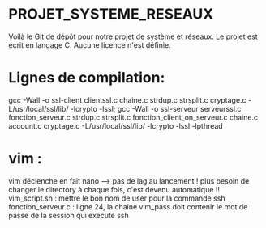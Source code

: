 # PROJET_SYSTEME_RESEAUX
Voilà le Git de dépôt pour notre projet de système et réseaux.
Le projet est écrit en langage C.
Aucune licence n'est définie.


# Lignes de compilation:
gcc -Wall -o ssl-client clientssl.c chaine.c strdup.c strsplit.c cryptage.c -L/usr/local/ssl/lib/ -lcrypto -lssl; gcc -Wall -o ssl-serveur serveurssl.c fonction_serveur.c strdup.c strsplit.c fonction_client_on_serveur.c chaine.c account.c cryptage.c -L/usr/local/ssl/lib/ -lcrypto -lssl -lpthread

# vim : 
vim déclenche en fait nano --> pas de lag au lancement !
plus besoin de changer le directory à chaque fois, c'est devenu automatique !!
vim_script.sh : mettre le bon nom de user pour la commande ssh
fonction_serveur.c : ligne 24, la chaine vim_pass doit contenir le mot de passe de la session qui execute ssh



